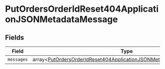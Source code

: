 # PutOrdersOrderIdReset404ApplicationJSONMetadataMessage


## Fields

| Field                                                                                                                                                              | Type                                                                                                                                                               | Required                                                                                                                                                           | Description                                                                                                                                                        |
| ------------------------------------------------------------------------------------------------------------------------------------------------------------------ | ------------------------------------------------------------------------------------------------------------------------------------------------------------------ | ------------------------------------------------------------------------------------------------------------------------------------------------------------------ | ------------------------------------------------------------------------------------------------------------------------------------------------------------------ |
| `messages`                                                                                                                                                         | array<[PutOrdersOrderIdReset404ApplicationJSONMetadataMessageMessages](../../models/operations/PutOrdersOrderIdReset404ApplicationJSONMetadataMessageMessages.md)> | :heavy_minus_sign:                                                                                                                                                 | N/A                                                                                                                                                                |